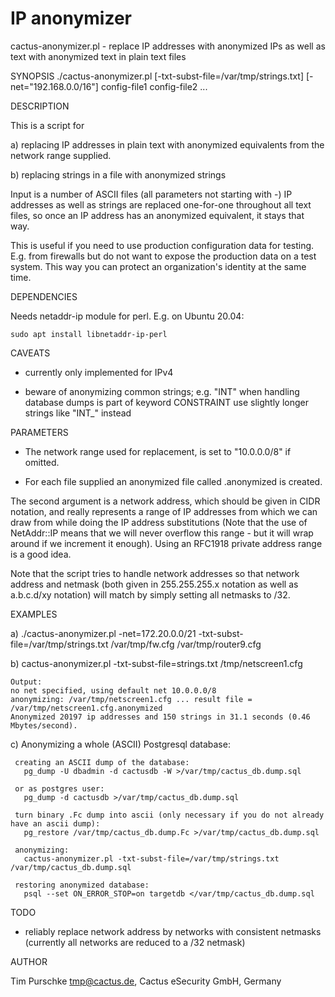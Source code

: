 # IP anonymizer

cactus-anonymizer.pl - replace IP addresses with anonymized IPs as well as text with anonymized text in plain text files

SYNOPSIS
  ./cactus-anonymizer.pl [-txt-subst-file=/var/tmp/strings.txt] [-net="192.168.0.0/16"] config-file1 config-file2 ...

DESCRIPTION

This is a script for 

a) replacing IP addresses in plain text with anonymized equivalents from the network range supplied.

b) replacing strings in a file with anonymized strings

Input is a number of ASCII files (all parameters not starting with -)
IP addresses as well as strings are replaced  one-for-one throughout 
all text files, so once an IP address has an anonymized equivalent, 
it stays that way. 

This is useful if you need to use production configuration data for testing.
E.g. from firewalls but do not want to expose the production data on a
test system. This way you can protect an organization's 
identity at the same time.

DEPENDENCIES

Needs netaddr-ip module for perl. E.g. on Ubuntu 20.04:

    sudo apt install libnetaddr-ip-perl

CAVEATS 

- currently only implemented for IPv4

- beware of anonymizing common strings; e.g. "INT" when handling database dumps is part of keyword CONSTRAINT
  use slightly longer strings like "INT_" instead

PARAMETERS
- The network range used for replacement, is set to "10.0.0.0/8" if omitted.

- For each file <infile> supplied an anonymized file called 
  <infile>.anonymized is created.

The second argument is a network address, which should be given in
CIDR notation, and really represents a range of IP addresses from
which we can draw from while doing the IP address substitutions (Note
that the use of NetAddr::IP means that we will never overflow this
range - but it will wrap around if we increment it enough). Using an
RFC1918 private address range is a good idea.

Note that the script tries to handle network addresses so that 
network address and netmask (both given in 255.255.255.x notation
as well as a.b.c.d/xy notation) will match by simply setting 
all netmasks to /32. 

EXAMPLES

 a) ./cactus-anonymizer.pl -net=172.20.0.0/21 -txt-subst-file=/var/tmp/strings.txt /var/tmp/fw.cfg /var/tmp/router9.cfg

 b) cactus-anonymizer.pl -txt-subst-file=strings.txt /tmp/netscreen1.cfg
 
    Output:
    no net specified, using default net 10.0.0.0/8
    anonymizing: /var/tmp/netscreen1.cfg ... result file = /var/tmp/netscreen1.cfg.anonymized
    Anonymized 20197 ip addresses and 150 strings in 31.1 seconds (0.46 Mbytes/second).

 
  c) Anonymizing a whole (ASCII) Postgresql database:

     creating an ASCII dump of the database:
       pg_dump -U dbadmin -d cactusdb -W >/var/tmp/cactus_db.dump.sql

     or as postgres user:
       pg_dump -d cactusdb >/var/tmp/cactus_db.dump.sql

     turn binary .Fc dump into ascii (only necessary if you do not already have an ascii dump):
       pg_restore /var/tmp/cactus_db.dump.Fc >/var/tmp/cactus_db.dump.sql

     anonymizing:
       cactus-anonymizer.pl -txt-subst-file=/var/tmp/strings.txt /var/tmp/cactus_db.dump.sql

     restoring anonymized database:
       psql --set ON_ERROR_STOP=on targetdb </var/tmp/cactus_db.dump.sql

TODO

- reliably replace network address by networks with consistent netmasks
  (currently all networks are reduced to a /32 netmask)

AUTHOR

Tim Purschke tmp@cactus.de, Cactus eSecurity GmbH, Germany
